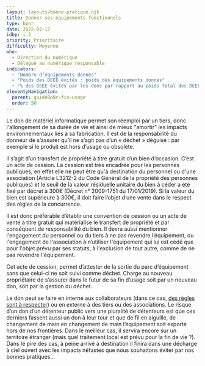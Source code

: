 ```yaml
---
layout: layouts/bonne-pratique.njk
title: Donner ses équipements fonctionnels
type: bpnr
date: 2022-02-17
idbp: i.5
priority: Prioritaire
difficulty: Moyenne
who:
  - Direction du numérique
  - Délégué au numérique responsable
indicators:
  - "Nombre d’équipements donnés"
  - "Poids des DEEE évités : poids des équipements donnés"
  - "% des DEEE évités par les dons par rapport au poids total des DEEE générés"
eleventyNavigation:
  parent: guideBpNr-fin-usage
  order: 50
---
```


Le don de matériel informatique permet son réemploi par un tiers, donc l'allongement de sa durée de vie et ainsi de mieux "amortir" les impacts environnementaux liés à sa fabrication. Il est de la responsabilité du donneur de s’assurer qu’il ne s’agit pas d’un « déchet » déguisé : par exemple si le produit est hors d’usage ou obsolète.

Il s’agit d’un transfert de propriété à titre gratuit d’un bien d’occasion. C’est un acte de cession. La cession est très encadrée pour les personnes publiques, en effet elle ne peut être qu'à destination du personnel ou d'une association (Article L3212-2 du Code Général de la propriété des personnes publiques) et le seuil de la valeur résiduelle unitaire du bien à céder a été fixé par décret à 300€ (Décret n° 2009-1751 du 17/01/2019). Si la valeur du bien est supérieure à 300€, il doit faire l’objet d’une vente dans le respect des règles de la concurrence. 

Il est donc préférable d’établir une convention de cession ou un acte de vente à titre gratuit qui matérialise le transfert de propriété et par conséquent de responsabilité du bien. Il devra aussi mentionner l'engagement du personnel ou du tiers à ne pas revendre l’équipement, ou l'engagement de l'association à n’utiliser l'équipement qui lui est cédé que pour l'objet prévu par ses statuts, à l'exclusion de tout autre,  comme de ne pas revendre l'équipement.

Cet acte de cession, permet d’attester de la sortie du parc d’équipement sans que celui-ci ne soit suivi comme déchet. Charge au nouveau propriétaire de s’assurer dans le futur de sa fin d’usage soit par un nouveau don, soit par la gestion du déchet.

Le don peut se faire en interne aux collaborateurs (dans ce cas, [des règles sont à respecter](https://lentreprise.lexpress.fr/gestion-fiscalite/impots-taxes/don-d-ordinateurs-aux-salaries-ce-qu-il-faut-savoir_1519124.html)) ou en externe à des tiers ou des associations. Le risque d’un don d’un détenteur public vers une pluralité de détenteurs est que ces derniers fassent aussi un don à leur tour et que de fil en aiguille, de changement de main en changement de main l’équipement soit exporté hors de nos frontières. Dans le meilleur cas, il servira encore sur un territoire étranger (mais quel traitement local est prévu pour la fin de vie ?). Dans le pire des cas, à peine arrivé à destination il finira dans une décharge à ciel ouvert  avec les impacts néfastes que nous souhaitons éviter par nos bonnes pratiques…
